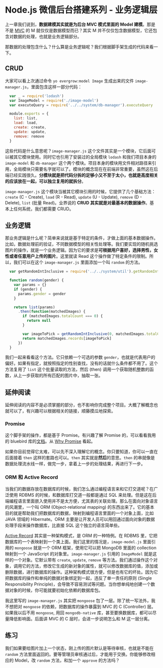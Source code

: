 # Node.js 微信后台搭建系列 - 业务逻辑层

[MVC]: https://en.wikipedia.org/wiki/Model–view–controller

上一章我们说到，**数据建模其实就是为后台 MVC 模式里面的 Model 建模**。那是不是 [MVC][] 的 M 就仅仅是数据模型而已？其实 M 并不仅仅包含数据模型，它还包含对数据的处理，也就是业务逻辑部分。  

那数据的处理包含什么？什么算是业务逻辑呢？我们根据脚手架生成的代码来看一下。  

## CRUD

大家可以看上次通过命令 `yo evergrow:model Image` 生成出来的文件 `image-manager.js`，里面包含这样一部分代码：

```javascript
  var _ = require('lodash')
  var ImageModel = require('./image-model')
  var executeQuery = require('../../system/db-manager').executeQuery

  module.exports = {
    list: list,
    load: load,
    create: create,
    update: update,
    remove: remove
  }
```

这些代码是什么意思呢？`image-manager.js` 这个文件其实是一个模块，它后面可以被其它模块使用。同时它也引用了安装过的全局模块 `lodash` 和我们项目本身的 `image-model` 和 `db-manager` 这个两个模块。项目本身的模块用文件相对路径来引用，全局模块只需要名字就可以了。模块的概念现在在前端非常重要，虽然这在后端已经实践很久。**分模块就是把代码分拆的足够小又不至于太小，也就是高度相关的应该放在一起，可以独立复用的就拆分**。  

`image-manager.js` 这个模块当被其它模块引用的时候，它提供了几个基础方法：`create` (C - Create), `load` (R - Read), `update` (U - Update), `remove` (D - Delete), `list` (批量 Read)。业界说的 **CRUD 其实就是对最基本的数据操作**。基本上任何系统，我们都需要 CRUD。  

## 业务逻辑

那业务逻辑是什么呢？简单来说就是基于特定的条件，才做上面的基本数据操作。比如，数据处理前的验证，不同数据模型的相关性处理等。我们要实现的随机挑选图片的操作，就是一个业务逻辑。因为它的要求是**可根据用户喜好，选择男性，女性或者任意用户上传的图片**。这里就读 Read 这个操作做了特定条件的限制。所以，我们可以在这个 `image-manager.js` 里面添加一个叫 `random` 的方法。  

```javascript
  var getRandomIntInclusive = require('../../system/util').getRandomIntInclusive

  function random(gender) {
    var params = {}
    if (gender) {
      params.gender = gender
    }

    return list(params)
      .then(function(matchedImages) {
        if (matchedImages.totalCount === 0) {
          return null
        }

        var imageToPick = getRandomIntInclusive(0, matchedImages.totalCount - 1)
        return matchedImages.records[imageToPick]
      })
  }
```

我们一起来看看这个方法。它只依赖一个可选的参数 `gender`，也就是代表用户的偏好。如果有指定，就按照指定的性别查找，没有的话就什么条件都不用了。这个方法复用了 `list` 这个批量读取的方法，然后 (then) 调用一个获取随机整数的函数，从上一步获取的所有匹配的图片中，抽取一张。  

## 延伸阅读

延伸阅读的内容不是必须掌握的部分，也不影响你完成整个项目。大概了解概念也就可以了，有兴趣可以根据相关的链接，顺藤摸瓜地探索。  

### Promise

[文档]: http://bluebirdjs.com/docs/getting-started.html
[Why Promise]: http://bluebirdjs.com/docs/why-promises.html

这个脚手架的操作，都是基于 Promise。有兴趣了解 Promise 的，可以看看我用的 bluebird 库的[文档][]。从 [Why Promise][] 看起。  

如果你目前觉得它太难，可以先不深入理解它的概念。你只要知道，你可以一直在后面接着 `then` 这样的套路也可以。`then` 其实就是**然后**的意思。`then` 的串就像是数据处理流水线一样，做完一步，拿着上一步的处理结果，再进行下一步。  

### ORM 和 Active Record

[Active Record]: https://en.wikipedia.org/wiki/Active_record_pattern

当我们的数据存放在数据库的时候，我们怎么通过编程语言来和它打交道呢？在广泛使用 RDBMS 的时候，和数据库打交道一般都是通过 SQL 来处理。但是这在后端编程语言里面嵌入使用并不是太方便，尤其表的关联处理。那么在面向对象语言的风潮里，一个叫 ORM (Object-relational mapping) 的东西出来了。它的基本目的就是帮助我们把数据库的数据，映射到编程语言里面的一个对象上面，比如 JAVA 领域的 Hibernate。ORM 主要是让开发人员可以用回通过面向对象的数据处理手段来操作数据库，比直接 SQL 这个独立的语言简单些。  

[Active Record][] 其实是一种架构模式，是 ORM 的一种特例。在 RDBMS 里，它把数据库的一个表映射到一个类上面。我们这里的情况是，`image-model.js` 里面引用的 `mongoose` 就是一个 ORM 框架，使用它可以把 MongoDB 里面的 collection 映射到一个 JavaScript 的对象里。`image-manager.js` 引用的 `ImageModel` 就是这样的一个对象。它默认带有 `create`, `update`, `remove` 等方法。我们通过操作这个对象，调用它的方法，修改它生成的新对象的属性，就可以修改数据库的值，添加或删除数据，进行数据库的操作。这种架构模式很方便，但是也有它的坏处。因为它把数据库的操作和单纯的数据对象绑定到一起，违反了单一责任的原则 (Single Responsibility Principle)，会导致不容易测试等问题。当你想单纯地创建一个数据对象的时候，你可能就要初始化依赖的数据库包。  

我这里写的 `image-manager.js` 其实把 `mongoose` 包了一层。除了统一写法外，我不想把对 `mongoose` 的依赖，把数据库的操作暴露到 MVC 的 C (Controller) 层。如果我以后不用 `mongoose`, 用回 `mongodb-native` 库，甚至要换数据库，都可以尽量降低影响面。后面讲 MVC 的 C 层时，会进一步说明怎么和 M 这一层分离。  


## 练习

我们如果要给图片加上一个状态，刚上传的图片默认是等待审核，也就是不能在 `random` 方法里面返回的。要等管理员审核通过后，才能用于交换。你能够修改相应的 Model，改 `random` 方法，和加一个 `approve` 的方法吗？  
